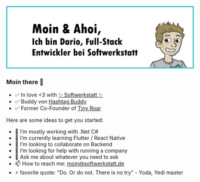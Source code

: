 <img alt="Moin & Ahoi, ich bin Dario, Full-Stack Entwickler bei Softwerkstatt." src="https://raw.githubusercontent.com/dariodomide/dariodomide/main/about.png">

### Moin there 👋

- ✅ In love <3 with [✨ Softwerkstatt ✨](https://softwerkstatt.de)
- ✅ Buddy von [Hashtag Buddy](https://hashtagbuddy.app)
- ✅ Former Co-Founder of [Tiny Roar](https://tinyroar.de/)

Here are some ideas to get you started:

- 🔭 I’m mostly working with .Net C#
- 🌱 I’m currently learning Flutter / React Native
- 👯 I’m looking to collaborate on Backend
- 🤔 I’m looking for help with running a company
- 💬 Ask me about whatever you need to ask
- 📫 How to reach me: moin@softwerkstatt.de
- ⚡ favorite quote: "Do. Or do not. There is no try" - Yoda, Yedi master
